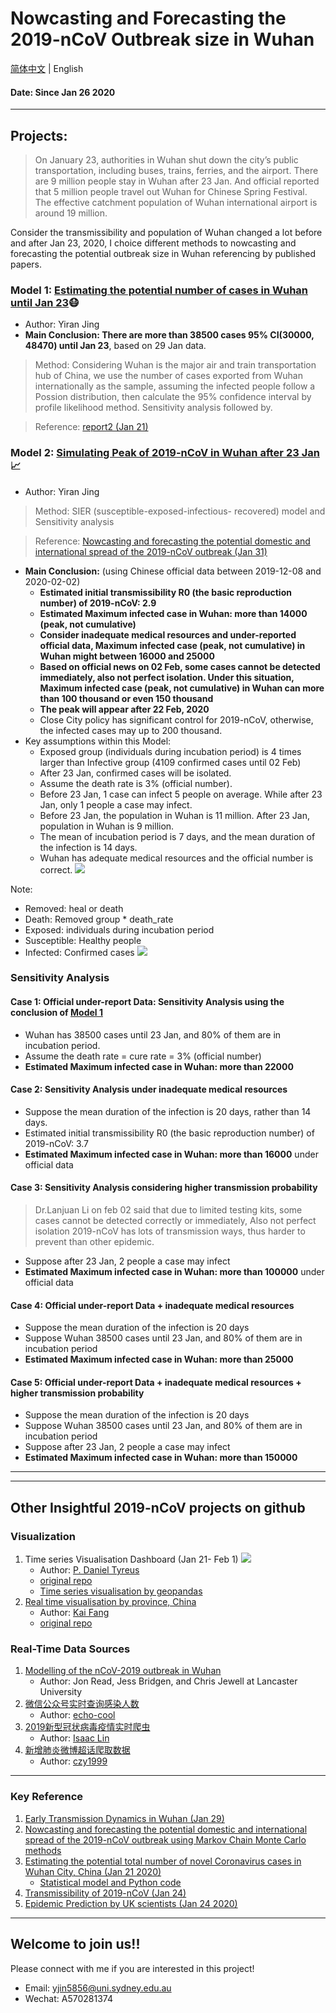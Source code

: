 # Nowcasting and Forecasting the 2019-nCoV Outbreak size in Wuhan

[简体中文](README.md) | English

#### Date: Since Jan 26 2020

***

## Projects:
> On January 23, authorities in Wuhan shut down the city’s public transportation, including buses, trains, ferries, and the airport.
> There are 9 million people stay in Wuhan after 23 Jan. And official reported that 5 million people travel out Wuhan for Chinese Spring Festival. The effective catchment population of Wuhan international airport is around 19 million.

Consider the transmissibility and population of Wuhan changed a lot before and after Jan 23, 2020, I choice different methods to nowcasting and forecasting the potential outbreak size in Wuhan referencing by published papers.
### Model 1: [Estimating the potential number of cases in Wuhan until Jan 23](https://github.com/YiranJing/Coronavirus-Epidemic-2019-nCov/tree/master/Model%201)😷
   - Author: Yiran Jing
   - **Main Conclusion: There are more than 38500 cases 95% CI(30000, 48470) until Jan 23**, based on 29 Jan data.
   > Method: Considering Wuhan is the major air and train transportation hub of China, we use the number of cases exported from Wuhan internationally as the sample, assuming the infected people follow a Possion distribution, then calculate the 95% confidence interval by profile likelihood method. Sensitivity analysis followed by.

   > Reference: [report2 (Jan 21)](https://www.imperial.ac.uk/media/imperial-college/medicine/sph/ide/gida-fellowships/2019-nCoV-outbreak-report-22-01-2020.pdf)

### Model 2: [Simulating Peak of 2019-nCoV in Wuhan after 23 Jan](https://github.com/YiranJing/Coronavirus-Epidemic-2019-nCov/blob/master/Model%202)📈
   - Author: Yiran Jing
   > Method: SIER (susceptible-exposed-infectious- recovered) model and Sensitivity analysis

   > Reference: [Nowcasting and forecasting the potential domestic and international spread of the 2019-nCoV outbreak (Jan 31)](https://www.thelancet.com/action/showPdf?pii=S0140-6736%2820%2930260-9)

   - **Main Conclusion:** (using Chinese official data between 2019-12-08 and 2020-02-02)
      - **Estimated initial transmissibility R0 (the basic reproduction number) of 2019-nCoV: 2.9**
      - **Estimated Maximum infected case in Wuhan: more than 14000 (peak, not cumulative)**
      - **Consider inadequate medical resources and under-reported official data, Maximum infected case (peak, not cumulative) in Wuhan might between 16000 and 25000**
      - **Based on official news on 02 Feb, some cases cannot be detected immediately, also not perfect isolation. Under this situation, Maximum infected case (peak, not cumulative) in Wuhan can more than 100 thousand or even 150 thousand**
      - **The peak will appear after 22 Feb, 2020**
      - Close City policy has significant control for 2019-nCoV, otherwise, the infected cases may up to 200 thousand.
   - Key assumptions within this Model:
      - Exposed group (individuals during incubation period) is 4 times larger than Infective group (4109 confirmed cases until 02 Feb)
      - After 23 Jan, confirmed cases will be isolated.
      - Assume the death rate is 3% (official number).
      - Before 23 Jan, 1 case can infect 5 people on average. While after 23 Jan, only 1 people a case may infect.
      - Before 23 Jan, the population in Wuhan is 11 million. After 23 Jan, population in Wuhan is 9 million.
      - The mean of incubation period is 7 days, and the mean duration of the infection is 14 days.
      - Wuhan has adequate medical resources and the official number is correct.
![](https://github.com/YiranJing/Coronavirus-Epidemic-2019-nCov/blob/master/Model%202/image/withControl.png)

Note:
- Removed: heal or death
- Death: Removed group * death_rate
- Exposed: individuals during incubation period
- Susceptible: Healthy people
- Infected: Confirmed cases
![](https://github.com/YiranJing/Coronavirus-Epidemic-2019-nCov/blob/master/Model%202/image/iamges-SIER.png)

### Sensitivity Analysis
#### Case 1: Official under-report Data: Sensitivity Analysis using the conclusion of [Model 1](https://github.com/YiranJing/Coronavirus-Epidemic-2019-nCov/tree/master/Model%201)
   - Wuhan has 38500 cases until 23 Jan, and 80% of them are in incubation period.
   - Assume the death rate = cure rate = 3% (official number)
   - **Estimated Maximum infected case in Wuhan: more than 22000**
#### Case 2: Sensitivity Analysis under inadequate medical resources
   - Suppose the mean duration of the infection is 20 days, rather than 14 days.
   - Estimated initial transmissibility R0 (the basic reproduction number) of 2019-nCoV: 3.7
   - **Estimated Maximum infected case in Wuhan: more than 16000** under official data

#### Case 3: Sensitivity Analysis considering higher transmission probability
   > Dr.Lanjuan Li on feb 02 said that due to limited testing kits, some cases cannot be detected correctly or immediately, Also not perfect isolation
   > 2019-nCoV has lots of transmission ways, thus harder to prevent than other epidemic.

   - Suppose after 23 Jan, 2 people a case may infect
   - **Estimated Maximum infected case in Wuhan: more than 100000** under official data

#### Case 4: Official under-report Data + inadequate medical resources
   - Suppose the mean duration of the infection is 20 days
   - Suppose Wuhan 38500 cases until 23 Jan, and 80% of them are in incubation period
   - **Estimated Maximum infected case in Wuhan: more than 25000**

#### Case 5: Official under-report Data + inadequate medical resources + higher transmission probability
   - Suppose the mean duration of the infection is 20 days
   - Suppose Wuhan 38500 cases until 23 Jan, and 80% of them are in incubation period
   - Suppose after 23 Jan, 2 people a case may infect
   - **Estimated Maximum infected case in Wuhan: more than 150000**














***
***
## Other Insightful 2019-nCoV projects on github
### Visualization
1. Time series Visualisation Dashboard (Jan 21- Feb 1)
![](https://github.com/YiranJing/Coronavirus-Epidemic-2019-nCov/blob/master/ncov.gif)
   - Author: [P. Daniel Tyreus](https://github.com/pdtyreus)
   - [original repo](https://github.com/pdtyreus/coronavirus-ds)
   - [Time series visualisation by geopandas](https://github.com/YiranJing/Coronavirus-Epidemic-2019-nCov/tree/master/Visualization)
2. [Real time visualisation by province, China](https://yiqing.ahusmart.com/)
   - Author: [Kai Fang](https://github.com/hack-fang)
   - [original repo](https://github.com/hack-fang/nCov)

### Real-Time Data Sources
1. [Modelling of the nCoV-2019 outbreak in Wuhan](https://github.com/chrism0dwk/wuhan)
    - Author: Jon Read, Jess Bridgen, and Chris Jewell at Lancaster University
1. [微信公众号实时查询感染人数](https://github.com/echo-cool/2019-nCov)
    - Author: [echo-cool](https://github.com/echo-cool)
2. [2019新型冠状病毒疫情实时爬虫](https://github.com/BlankerL/DXY-2019-nCoV-Crawler)
    - Author: [Isaac Lin](https://github.com/BlankerL)
1. [新增肺炎微博超话爬取数据](https://github.com/czy1999/weibo-topic-spider)
    - Author: [czy1999](https://github.com/czy1999)


***

### Key Reference
1. [Early Transmission Dynamics in Wuhan (Jan 29)](https://www.nejm.org/doi/full/10.1056/NEJMoa2001316)
1. [Nowcasting and forecasting the potential domestic and international spread of the 2019-nCoV outbreak using Markov Chain Monte Carlo methods](https://www.thelancet.com/action/showPdf?pii=S0140-6736%2820%2930260-9)
2. [Estimating the potential total number of novel
Coronavirus cases in Wuhan City, China (Jan 21 2020)](https://www.imperial.ac.uk/media/imperial-college/medicine/sph/ide/gida-fellowships/2019-nCoV-outbreak-report-22-01-2020.pdf)
    - [Statistical model and Python code](https://github.com/YiranJing/Coronavirus-Epidemic-2019-nCov/tree/master/Model%201)
3. [Transmissibility of 2019-nCoV (Jan 24)](https://www.imperial.ac.uk/media/imperial-college/medicine/sph/ide/gida-fellowships/Imperial-2019-nCoV-transmissibility.pdf)
4. [Epidemic Prediction by UK scientists (Jan 24 2020)](https://www.medrxiv.org/node/71375.external-links.html)


***
## Welcome to join us!!
Please connect with me if you are interested in this project!

- Email: yjin5856@uni.sydney.edu.au
- Wechat: A570281374
